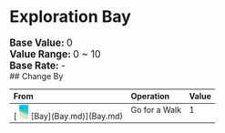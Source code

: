 # Exploration Bay  
  
<div style="font-size:1.2em"><b>Base Value: </b> 0 </div>  
<div style="font-size:1.2em"><b>Value Range: </b> 0 ~ 10 </div>  
<div style="font-size:1.2em"><b>Base Rate: </b> - </div>  
## Change By  
<table class="table table-bordered" data-toggle="table"  ><thead style=""><tr ><th  style="text-align:left;vertical-align:top;"  >From</th><th  style="text-align:left;vertical-align:top;"  >Operation</th><th  style="text-align:left;vertical-align:top;"  data-sortable="true"  >Value</th></tr></thead><tr ><td  style="text-align:left;vertical-align:top;"  >[<div style="width:25px;display:inline-block;text-align:center"><img decoding="async" src="../wiki/Sprite/Bay.png" href="a.md" style="max-width:25px;max-height:25px;"></div>[Bay](Bay.md)](Bay.md)</td><td  style="text-align:left;vertical-align:top;"  >Go for a Walk</td><td  style="text-align:left;vertical-align:top;"  >1</td></tr></tbody></table>  
  


<script>document.title="Exploration Bay - Card Survival Wiki";</script>
